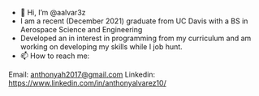 - 👋 Hi, I’m @aalvar3z
- I am a recent (December 2021) graduate from UC Davis with a BS in Aerospace Science and Engineering
- Developed an in interest in programming from my curriculum and am working on developing my skills
while I job hunt.
- 📫 How to reach me:

Email: anthonyah2017@gmail.com
Linkedin: https://www.linkedin.com/in/anthonyalvarez10/

